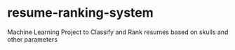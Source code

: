 # resume-ranking-system
Machine Learning Project to Classify and Rank resumes based on skulls and other parameters 
